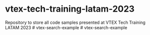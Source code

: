 # vtex-tech-training-latam-2023
Repository to store all code samples presented at VTEX Tech Training LATAM 2023
#   v t e x - s e a r c h - e x a m p l e  
 #   v t e x - s e a r c h - e x a m p l e  
 